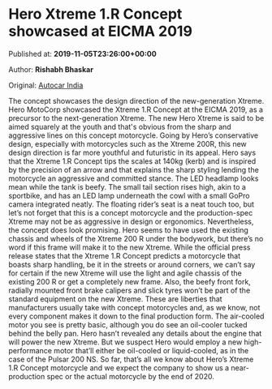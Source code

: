 
# Hero Xtreme 1.R Concept showcased at EICMA 2019

Published at: **2019-11-05T23:26:00+00:00**

Author: **Rishabh Bhaskar**

Original: [Autocar India](https://www.autocarindia.com/bike-news/hero-xtreme-1r-concept-showcased-at-eicma-2019-414783)

The concept showcases the design direction of the new-generation Xtreme.
Hero MotoCorp showcased the Xtreme 1.R Concept at the EICMA 2019, as a precursor to the next-generation Xtreme. The new Hero Xtreme is said to be aimed squarely at the youth and that's obvious from the sharp and aggressive lines on this concept motorcycle. Going by Hero’s conservative design, especially with motorcycles such as the Xtreme 200R, this new design direction is far more youthful and futuristic in its appeal.
Hero says that the Xtreme 1.R Concept tips the scales at 140kg (kerb) and is inspired by the precision of an arrow and that explains the sharp styling lending the motorcycle an aggressive and committed stance. The LED headlamp looks mean while the tank is beefy. The small tail section rises high, akin to a sportbike, and has an LED lamp underneath the cowl with a small GoPro camera integrated neatly. The floating rider’s seat is a neat touch too, but let’s not forget that this is a concept motorcycle and the production-spec Xtreme may not be as aggressive in design or ergonomics. Nevertheless, the concept does look promising.
Hero seems to have used the existing chassis and wheels of the Xtreme 200 R under the bodywork, but there’s no word if this frame will make it to the new Xtreme. While the official press release states that the Xtreme 1.R Concept predicts a motorcycle that boasts sharp handling, be it in the streets or around corners, we can’t say for certain if the new Xtreme will use the light and agile chassis of the existing 200 R or get a completely new frame. Also, the beefy front fork, radially mounted front brake calipers and slick tyres won’t be part of the standard equipment on the new Xtreme. These are liberties that manufacturers usually take with concept motorcycles and, as we know, not every component makes it down to the final production form.
The air-cooled motor you see is pretty basic, although you do see an oil-cooler tucked behind the belly pan. Hero hasn’t revealed any details about the engine that will power the new Xtreme. But we suspect Hero would employ a new high-performance motor that’ll either be oil-cooled or liquid-cooled, as in the case of the Pulsar 200 NS.
So far, that’s all we know about Hero’s Xtreme 1.R Concept motorcycle and we expect the company to show us a near-production spec or the actual motorcycle by the end of 2020.
